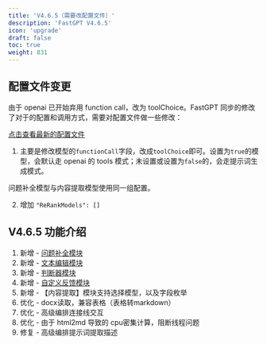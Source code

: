 ```yaml
---
title: 'V4.6.5（需要改配置文件）'
description: 'FastGPT V4.6.5'
icon: 'upgrade'
draft: false
toc: true
weight: 831
---
```


## 配置文件变更

由于 openai 已开始弃用 function call，改为 toolChoice。FastGPT 同步的修改了对于的配置和调用方式，需要对配置文件做一些修改：

[点击查看最新的配置文件](/docs/development/configuration/)

1. 主要是修改模型的`functionCall`字段，改成`toolChoice`即可。设置为`true`的模型，会默认走 openai 的 tools 模式；未设置或设置为`false`的，会走提示词生成模式。

问题补全模型与内容提取模型使用同一组配置。

2. 增加 `"ReRankModels": []`

## V4.6.5 功能介绍

1. 新增 - [问题补全模块](/docs/workflow/modules/coreferenceresolution/)
2. 新增 - [文本编辑模块](/docs/workflow/modules/text_editor/)
3. 新增 - [判断器模块](/docs/workflow/modules/tfswitch/)
4. 新增 - [自定义反馈模块](/docs/workflow/modules/custom_feedback/)
5. 新增 - 【内容提取】模块支持选择模型，以及字段枚举
6. 优化 - docx读取，兼容表格（表格转markdown）
7. 优化 - 高级编排连接线交互
8. 优化 - 由于 html2md 导致的 cpu密集计算，阻断线程问题
9. 修复 - 高级编排提示词提取描述

